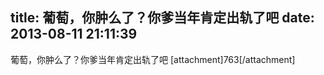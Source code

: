 title: 葡萄，你肿么了？你爹当年肯定出轨了吧
date: 2013-08-11 21:11:39
---

葡萄，你肿么了？你爹当年肯定出轨了吧
[attachment]763[/attachment]